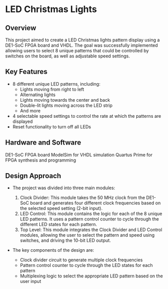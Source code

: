 # LED Christmas Lights

## Overview
This project aimed to create a LED Christmas lights pattern display using a DE1-SoC FPGA board and VHDL. The goal was successfully implemented allowing users to select 8 unique patterns that could be controlled by switches on the board, as well as adjustable speed settings.

## Key Features
- 8 different unique LED patterns, including:
    - Lights moving from right to left
    - Alternating lights
    - Lights moving towards the center and back
    - Double-lit lights moving across the LED strip
    - And more
- 4 selectable speed settings to control the rate at which the patterns are displayed
- Reset functionality to turn off all LEDs

## Hardware and Software
DE1-SoC FPGA board
ModelSim for VHDL simulation
Quartus Prime for FPGA synthesis and programming

## Design Approach
- The project was divided into three main modules:
    1. Clock Divider: This module takes the 50 MHz clock from the DE1-SoC board and generates four different clock frequencies based on the selected speed setting (2-bit input).
    2. LED Control: This module contains the logic for each of the 8 unique LED patterns. It uses a pattern control counter to cycle through the different LED states for each pattern.
    3. Top Level: This module integrates the Clock Divider and LED Control modules, allowing the user to select the pattern and speed using switches, and driving the 10-bit LED output.

- The key components of the design are:
    - Clock divider circuit to generate multiple clock frequencies
    - Pattern control counter to cycle through the LED states for each pattern
    - Multiplexing logic to select the appropriate LED pattern based on the user input
